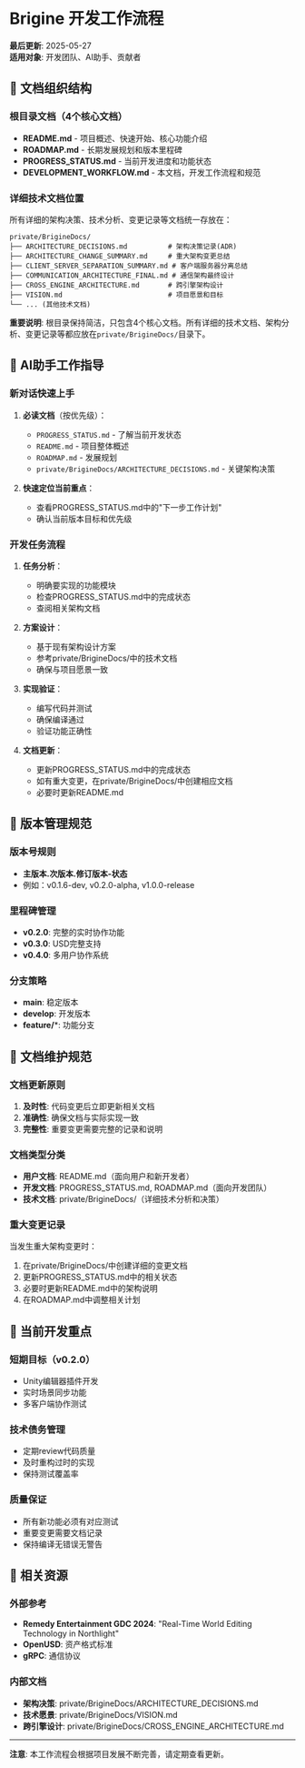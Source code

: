 # Brigine 开发工作流程

**最后更新**: 2025-05-27  
**适用对象**: 开发团队、AI助手、贡献者  

## 📁 文档组织结构

### 根目录文档（4个核心文档）
- **README.md** - 项目概述、快速开始、核心功能介绍
- **ROADMAP.md** - 长期发展规划和版本里程碑
- **PROGRESS_STATUS.md** - 当前开发进度和功能状态
- **DEVELOPMENT_WORKFLOW.md** - 本文档，开发工作流程和规范

### 详细技术文档位置
所有详细的架构决策、技术分析、变更记录等文档统一存放在：
```
private/BrigineDocs/
├── ARCHITECTURE_DECISIONS.md          # 架构决策记录(ADR)
├── ARCHITECTURE_CHANGE_SUMMARY.md     # 重大架构变更总结
├── CLIENT_SERVER_SEPARATION_SUMMARY.md # 客户端服务器分离总结
├── COMMUNICATION_ARCHITECTURE_FINAL.md # 通信架构最终设计
├── CROSS_ENGINE_ARCHITECTURE.md       # 跨引擎架构设计
├── VISION.md                          # 项目愿景和目标
└── ... (其他技术文档)
```

**重要说明**: 根目录保持简洁，只包含4个核心文档。所有详细的技术文档、架构分析、变更记录等都应放在`private/BrigineDocs/`目录下。

## 🤖 AI助手工作指导

### 新对话快速上手
1. **必读文档**（按优先级）：
   - `PROGRESS_STATUS.md` - 了解当前开发状态
   - `README.md` - 项目整体概述
   - `ROADMAP.md` - 发展规划
   - `private/BrigineDocs/ARCHITECTURE_DECISIONS.md` - 关键架构决策

2. **快速定位当前重点**：
   - 查看PROGRESS_STATUS.md中的"下一步工作计划"
   - 确认当前版本目标和优先级

### 开发任务流程
1. **任务分析**：
   - 明确要实现的功能模块
   - 检查PROGRESS_STATUS.md中的完成状态
   - 查阅相关架构文档

2. **方案设计**：
   - 基于现有架构设计方案
   - 参考private/BrigineDocs/中的技术文档
   - 确保与项目愿景一致

3. **实现验证**：
   - 编写代码并测试
   - 确保编译通过
   - 验证功能正确性

4. **文档更新**：
   - 更新PROGRESS_STATUS.md中的完成状态
   - 如有重大变更，在private/BrigineDocs/中创建相应文档
   - 必要时更新README.md

## 🔄 版本管理规范

### 版本号规则
- **主版本.次版本.修订版本-状态**
- 例如：v0.1.6-dev, v0.2.0-alpha, v1.0.0-release

### 里程碑管理
- **v0.2.0**: 完整的实时协作功能
- **v0.3.0**: USD完整支持
- **v0.4.0**: 多用户协作系统

### 分支策略
- **main**: 稳定版本
- **develop**: 开发版本
- **feature/***: 功能分支

## 📝 文档维护规范

### 文档更新原则
1. **及时性**: 代码变更后立即更新相关文档
2. **准确性**: 确保文档与实际实现一致
3. **完整性**: 重要变更需要完整的记录和说明

### 文档类型分类
- **用户文档**: README.md（面向用户和新开发者）
- **开发文档**: PROGRESS_STATUS.md, ROADMAP.md（面向开发团队）
- **技术文档**: private/BrigineDocs/（详细技术分析和决策）

### 重大变更记录
当发生重大架构变更时：
1. 在private/BrigineDocs/中创建详细的变更文档
2. 更新PROGRESS_STATUS.md中的相关状态
3. 必要时更新README.md中的架构说明
4. 在ROADMAP.md中调整相关计划

## 🎯 当前开发重点

### 短期目标（v0.2.0）
- Unity编辑器插件开发
- 实时场景同步功能
- 多客户端协作测试

### 技术债务管理
- 定期review代码质量
- 及时重构过时的实现
- 保持测试覆盖率

### 质量保证
- 所有新功能必须有对应测试
- 重要变更需要文档记录
- 保持编译无错误无警告

## 🔗 相关资源

### 外部参考
- **Remedy Entertainment GDC 2024**: "Real-Time World Editing Technology in Northlight"
- **OpenUSD**: 资产格式标准
- **gRPC**: 通信协议

### 内部文档
- **架构决策**: private/BrigineDocs/ARCHITECTURE_DECISIONS.md
- **技术愿景**: private/BrigineDocs/VISION.md
- **跨引擎设计**: private/BrigineDocs/CROSS_ENGINE_ARCHITECTURE.md

---

**注意**: 本工作流程会根据项目发展不断完善，请定期查看更新。 